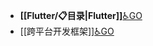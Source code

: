 - **[[Flutter/📋目录|Flutter]]**[♿GO](https://github.com/FourteenD/Note/blob/main/Flutter/📋目录.md)
- [[跨平台开发框架]][♿GO](https://github.com/FourteenD/Note/blob/main/跨平台开发框架.md)
